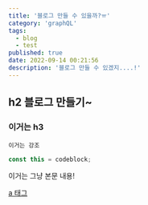 ```yaml
---
title: '블로그 만들 수 있을까?ㅠ'
category: 'graphQL'
tags:
  - blog
  - test
published: true
date: 2022-09-14 00:21:56
description: '블로그 만들 수 있겠지....!'
---
```


## h2 블로그 만들기~

### 이거는 h3

`이거는 강조`

```typescript
const this = codeblock;
```

이거는 그냥 본문 내용!

[a 태그](https://eslint.org/docs/latest/rules/no-restricted-imports)
